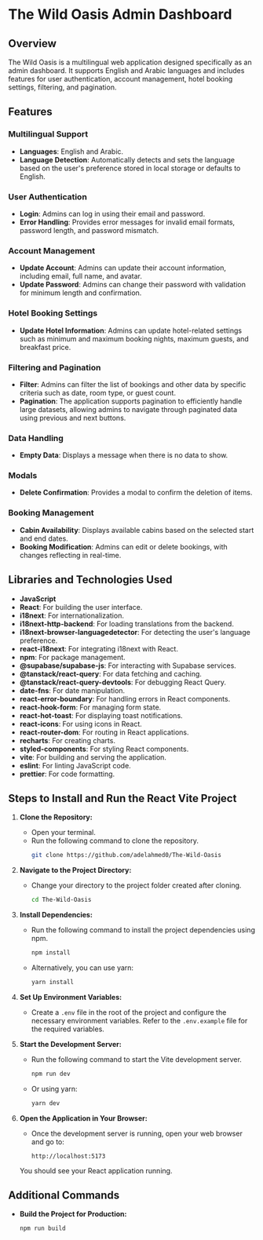 # The Wild Oasis Admin Dashboard

## Overview

The Wild Oasis is a multilingual web application designed specifically as an admin dashboard. It supports English and
Arabic languages and includes features for user authentication, account management, hotel booking settings, filtering,
and pagination.

## Features

### Multilingual Support

- **Languages**: English and Arabic.
- **Language Detection**: Automatically detects and sets the language based on the user's preference stored in local
  storage or defaults to English.

### User Authentication

- **Login**: Admins can log in using their email and password.
- **Error Handling**: Provides error messages for invalid email formats, password length, and password mismatch.

### Account Management

- **Update Account**: Admins can update their account information, including email, full name, and avatar.
- **Update Password**: Admins can change their password with validation for minimum length and confirmation.

### Hotel Booking Settings

- **Update Hotel Information**: Admins can update hotel-related settings such as minimum and maximum booking nights,
  maximum guests, and breakfast price.

### Filtering and Pagination

- **Filter**: Admins can filter the list of bookings and other data by specific criteria such as date, room type, or
  guest count.
- **Pagination**: The application supports pagination to efficiently handle large datasets, allowing admins to navigate
  through paginated data using previous and next buttons.

### Data Handling

- **Empty Data**: Displays a message when there is no data to show.

### Modals

- **Delete Confirmation**: Provides a modal to confirm the deletion of items.

### Booking Management

- **Cabin Availability**: Displays available cabins based on the selected start and end dates.
- **Booking Modification**: Admins can edit or delete bookings, with changes reflecting in real-time.

## Libraries and Technologies Used

- **JavaScript**
- **React**: For building the user interface.
- **i18next**: For internationalization.
- **i18next-http-backend**: For loading translations from the backend.
- **i18next-browser-languagedetector**: For detecting the user's language preference.
- **react-i18next**: For integrating i18next with React.
- **npm**: For package management.
- **@supabase/supabase-js**: For interacting with Supabase services.
- **@tanstack/react-query**: For data fetching and caching.
- **@tanstack/react-query-devtools**: For debugging React Query.
- **date-fns**: For date manipulation.
- **react-error-boundary**: For handling errors in React components.
- **react-hook-form**: For managing form state.
- **react-hot-toast**: For displaying toast notifications.
- **react-icons**: For using icons in React.
- **react-router-dom**: For routing in React applications.
- **recharts**: For creating charts.
- **styled-components**: For styling React components.
- **vite**: For building and serving the application.
- **eslint**: For linting JavaScript code.
- **prettier**: For code formatting.

## Steps to Install and Run the React Vite Project

1. **Clone the Repository:**
    - Open your terminal.
    - Run the following command to clone the repository.
      ```bash
      git clone https://github.com/adelahmed0/The-Wild-Oasis
      ```

2. **Navigate to the Project Directory:**
    - Change your directory to the project folder created after cloning.
      ```bash
      cd The-Wild-Oasis
      ```

3. **Install Dependencies:**
    - Run the following command to install the project dependencies using npm.
      ```bash
      npm install
      ```
    - Alternatively, you can use yarn:
      ```bash
      yarn install
      ```

4. **Set Up Environment Variables:**
    - Create a `.env` file in the root of the project and configure the necessary environment variables. Refer to
      the `.env.example` file for the required variables.

5. **Start the Development Server:**
    - Run the following command to start the Vite development server.
      ```bash
      npm run dev
      ```
    - Or using yarn:
      ```bash
      yarn dev
      ```

6. **Open the Application in Your Browser:**
    - Once the development server is running, open your web browser and go to:
      ```
      http://localhost:5173
      ```
   You should see your React application running.

## Additional Commands

- **Build the Project for Production:**
  ```bash
  npm run build
